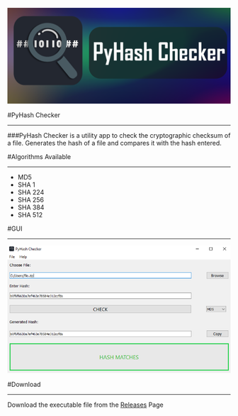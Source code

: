 ﻿<center>
<p><img src="assets/banner.png" width="600px"> </p>
</center>

#PyHash Checker

---

###PyHash Checker is a utility app to check the cryptographic checksum of a file.
Generates the hash of a file and compares it with the hash entered.

#Algorithms Available

---
- MD5
- SHA 1
- SHA 224
- SHA 256
- SHA 384
- SHA 512

#GUI

---
<center>
<p><img src="assets/screenshot.png" width="600px"> </p>
</center>

#Download

---
Download the executable file from the [Releases](https://github.com/PixelRBN/PyHash-Checker/releases) Page
